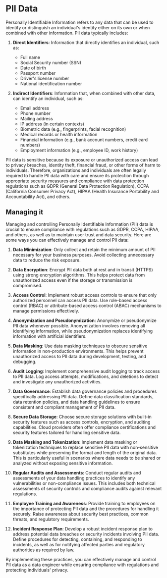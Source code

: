 # PII Data

Personally Identifiable Information refers to any data that can be used to identify or distinguish an individual's identity either on its own or when combined with other information. PII data typically includes:

1. **Direct Identifiers**: Information that directly identifies an individual, such as:
   - Full name
   - Social Security number (SSN)
   - Date of birth
   - Passport number
   - Driver's license number
   - National identification number

2. **Indirect Identifiers**: Information that, when combined with other data, can identify an individual, such as:
   - Email address
   - Phone number
   - Mailing address
   - IP address (in certain contexts)
   - Biometric data (e.g., fingerprints, facial recognition)
   - Medical records or health information
   - Financial information (e.g., bank account numbers, credit card numbers)
   - Employment information (e.g., employee ID, work history)

PII data is sensitive because its exposure or unauthorized access can lead to privacy breaches, identity theft, financial fraud, or other forms of harm to individuals. Therefore, organizations and individuals are often legally required to handle PII data with care and ensure its protection through appropriate security measures and compliance with data protection regulations such as GDPR (General Data Protection Regulation), CCPA (California Consumer Privacy Act), HIPAA (Health Insurance Portability and Accountability Act), and others.

## Managing it

Managing and controlling Personally Identifiable Information (PII) data is crucial to ensure compliance with regulations such as GDPR, CCPA, HIPAA, and others, as well as to maintain user trust and data security. Here are some ways you can effectively manage and control PII data:

1. **Data Minimization**: Only collect and retain the minimum amount of PII necessary for your business purposes. Avoid collecting unnecessary data to reduce the risk exposure.

2. **Data Encryption**: Encrypt PII data both at rest and in transit (HTTPS) using strong encryption algorithms. This helps protect data from unauthorized access even if the storage or transmission is compromised.

3. **Access Control**: Implement robust access controls to ensure that only authorized personnel can access PII data. Use role-based access control (RBAC) or attribute-based access control (ABAC) mechanisms to manage permissions effectively.

4. **Anonymization and Pseudonymization**: Anonymize or pseudonymize PII data whenever possible. Anonymization involves removing all identifying information, while pseudonymization replaces identifying information with artificial identifiers.

5. **Data Masking**: Use data masking techniques to obscure sensitive information in non-production environments. This helps prevent unauthorized access to PII data during development, testing, and debugging.

6. **Audit Logging**: Implement comprehensive audit logging to track access to PII data. Log access attempts, modifications, and deletions to detect and investigate any unauthorized activities.

7. **Data Governance**: Establish data governance policies and procedures specifically addressing PII data. Define data classification standards, data retention policies, and data handling guidelines to ensure consistent and compliant management of PII data.

8. **Secure Data Storage**: Choose secure storage solutions with built-in security features such as access controls, encryption, and auditing capabilities. Cloud providers often offer compliance certifications and security features tailored for handling sensitive data.

9. **Data Masking and Tokenization**: Implement data masking or tokenization techniques to replace sensitive PII data with non-sensitive substitutes while preserving the format and length of the original data. This is particularly useful in scenarios where data needs to be shared or analyzed without exposing sensitive information.

10. **Regular Audits and Assessments**: Conduct regular audits and assessments of your data handling practices to identify any vulnerabilities or non-compliance issues. This includes both technical assessments of security controls and compliance audits against relevant regulations.

11. **Employee Training and Awareness**: Provide training to employees on the importance of protecting PII data and the procedures for handling it securely. Raise awareness about security best practices, common threats, and regulatory requirements.

12. **Incident Response Plan**: Develop a robust incident response plan to address potential data breaches or security incidents involving PII data. Define procedures for detecting, containing, and responding to incidents, as well as for notifying affected parties and regulatory authorities as required by law.

By implementing these practices, you can effectively manage and control PII data as a data engineer while ensuring compliance with regulations and protecting individuals' privacy.
